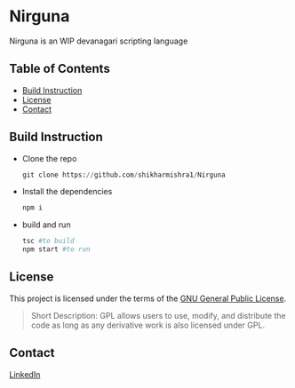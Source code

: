 # Nirguna

Nirguna is an WIP devanagari scripting language 

## Table of Contents

- [Build Instruction](#buildinstruction)
- [License](#license)
- [Contact](#contact)

## Build Instruction

- Clone the repo
  ```python
  git clone https://github.com/shikharmishra1/Nirguna
- Install the dependencies
  ```python
  npm i
- build and run
  ```python
  tsc #to build
  npm start #to run

## License

This project is licensed under the terms of the [GNU General Public License](https://www.gnu.org/licenses/gpl-3.0.en.html).
>Short Description: GPL allows users to use, modify, and distribute the code as long as any derivative work is also licensed under GPL.

## Contact

[LinkedIn](https://www.linkedin.com/in/shikhar-mishra-17b5a1231/)
